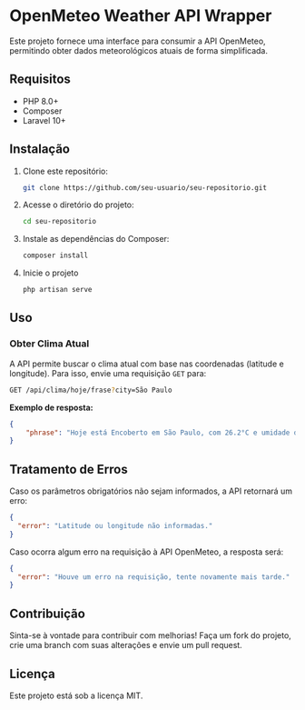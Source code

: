 # OpenMeteo Weather API Wrapper

Este projeto fornece uma interface para consumir a API OpenMeteo, permitindo obter dados meteorológicos atuais de forma simplificada.

## Requisitos

- PHP 8.0+
- Composer
- Laravel 10+

## Instalação

1. Clone este repositório:
   ```sh
   git clone https://github.com/seu-usuario/seu-repositorio.git
   ```

2. Acesse o diretório do projeto:
   ```sh
   cd seu-repositorio
   ```

3. Instale as dependências do Composer:
   ```sh
   composer install
   ```

4. Inicie o projeto
   ```sh
   php artisan serve
   ```

## Uso

### Obter Clima Atual

A API permite buscar o clima atual com base nas coordenadas (latitude e longitude). Para isso, envie uma requisição `GET` para:

```sh
GET /api/clima/hoje/frase?city=São Paulo
```

**Exemplo de resposta:**
```json
{
    "phrase": "Hoje está Encoberto em São Paulo, com 26.2°C e umidade de 68%. O céu está parcialmente nublado."
}
```

## Tratamento de Erros

Caso os parâmetros obrigatórios não sejam informados, a API retornará um erro:

```json
{
  "error": "Latitude ou longitude não informadas."
}
```

Caso ocorra algum erro na requisição à API OpenMeteo, a resposta será:

```json
{
  "error": "Houve um erro na requisição, tente novamente mais tarde."
}
```

## Contribuição

Sinta-se à vontade para contribuir com melhorias! Faça um fork do projeto, crie uma branch com suas alterações e envie um pull request.

## Licença

Este projeto está sob a licença MIT.

